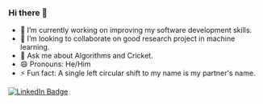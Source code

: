 ### Hi there 👋

- 🔭 I’m currently working on improving my software development skills. 
- 👯 I’m looking to collaborate on good research project in machine learning. 
- 💬 Ask me about Algorithms and Cricket.
- 😄 Pronouns: He/Him
- ⚡ Fun fact: A single left circular shift to my name is my partner's name.

[![LinkedIn Badge](https://img.shields.io/badge/LinkedIn-Profile-informational?style=flat&logo=linkedin&logoColor=white&color=0D76A8)](https://www.linkedin.com/in/adish29/)

